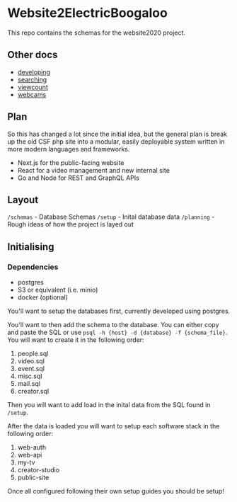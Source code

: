 # Website2ElectricBoogaloo

This repo contains the schemas for the website2020 project.

## Other docs

- [developing](developing.md)
- [searching](searching.md)
- [viewcount](viewcount.md)
- [webcams](webcams.md)

## Plan

So this has changed a lot since the initial idea, but the general plan is break up the old CSF php site into a modular, easily deployable system written in more modern languages and frameworks.

- Next.js for the public-facing website
- React for a video management and new internal site
- Go and Node for REST and GraphQL APIs

## Layout

`/schemas` - Database Schemas
`/setup` - Inital database data
`/planning` - Rough ideas of how the project is layed out

## Initialising

### Dependencies

- postgres
- S3 or equivalent (i.e. minio)
- docker (optional)

You'll want to setup the databases first, currently developed using postgres.

You'll want to then add the schema to the database. You can either copy and paste the SQL or use `psql -h {host} -d {database} -f {schema_file}`. You will want to create it in the following order:

1. people.sql
2. video.sql
3. event.sql
4. misc.sql
5. mail.sql
6. creator.sql

Then you will want to add load in the inital data from the SQL found in `/setup`.

After the data is loaded you will want to setup each software stack in the following order:

1. web-auth
2. web-api
3. my-tv
4. creator-studio
5. public-site

Once all configured following their own setup guides you should be setup!
